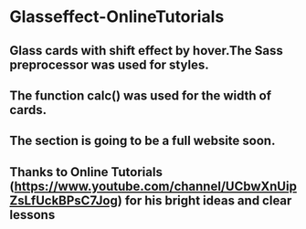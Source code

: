 # Glasseffect-OnlineTutorials
## Glass cards with shift effect by hover.The Sass preprocessor was used for styles.
## The function calc() was used for the width of cards.

## The section is going to be a full website soon.

## Thanks to Online Tutorials (https://www.youtube.com/channel/UCbwXnUipZsLfUckBPsC7Jog) for his bright ideas and clear lessons